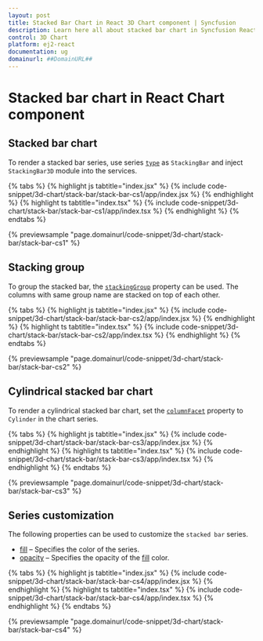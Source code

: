 ```yaml
---
layout: post
title: Stacked Bar Chart in React 3D Chart component | Syncfusion
description: Learn here all about stacked bar chart in Syncfusion React 3D Chart component of Syncfusion Essential JS 2 and more.
control: 3D Chart
platform: ej2-react
documentation: ug
domainurl: ##DomainURL##
---
```

# Stacked bar chart in React Chart component

## Stacked bar chart

To render a stacked bar series, use series [`type`](https://helpej2.syncfusion.com/react/documentation/api/chart3d/series3DModel/#type) as `StackingBar` and inject `StackingBar3D` module into the services.

{% tabs %}
{% highlight js tabtitle="index.jsx" %}
{% include code-snippet/3d-chart/stack-bar/stack-bar-cs1/app/index.jsx %}
{% endhighlight %}
{% highlight ts tabtitle="index.tsx" %}
{% include code-snippet/3d-chart/stack-bar/stack-bar-cs1/app/index.tsx %}
{% endhighlight %}
{% endtabs %}

{% previewsample "page.domainurl/code-snippet/3d-chart/stack-bar/stack-bar-cs1" %}

## Stacking group

To group the stacked bar, the [`stackingGroup`](https://helpej2.syncfusion.com/react/documentation/api/chart3d/series3DModel/#stackinggroup) property can be used. The columns with same group name are stacked on top of each other.

{% tabs %}
{% highlight js tabtitle="index.jsx" %}
{% include code-snippet/3d-chart/stack-bar/stack-bar-cs2/app/index.jsx %}
{% endhighlight %}
{% highlight ts tabtitle="index.tsx" %}
{% include code-snippet/3d-chart/stack-bar/stack-bar-cs2/app/index.tsx %}
{% endhighlight %}
{% endtabs %}

{% previewsample "page.domainurl/code-snippet/3d-chart/stack-bar/stack-bar-cs2" %}

## Cylindrical stacked bar chart

To render a cylindrical stacked bar chart, set the [`columnFacet`](https://helpej2.syncfusion.com/react/documentation/api/chart3d/series3DModel/#columnfacet) property to `Cylinder` in the chart series.

{% tabs %}
{% highlight js tabtitle="index.jsx" %}
{% include code-snippet/3d-chart/stack-bar/stack-bar-cs3/app/index.jsx %}
{% endhighlight %}
{% highlight ts tabtitle="index.tsx" %}
{% include code-snippet/3d-chart/stack-bar/stack-bar-cs3/app/index.tsx %}
{% endhighlight %}
{% endtabs %}

{% previewsample "page.domainurl/code-snippet/3d-chart/stack-bar/stack-bar-cs3" %}

## Series customization

The following properties can be used to customize the `stacked bar` series.

* [fill](https://helpej2.syncfusion.com/react/documentation/api/chart3d/series3DModel/#fill) – Specifies the color of the series.
* [opacity](https://helpej2.syncfusion.com/react/documentation/api/chart3d/series3DModel/#opacity) – Specifies the opacity of the [fill](https://helpej2.syncfusion.com/react/documentation/api/chart3d/series3DModel/#fill) color.

{% tabs %}
{% highlight js tabtitle="index.jsx" %}
{% include code-snippet/3d-chart/stack-bar/stack-bar-cs4/app/index.jsx %}
{% endhighlight %}
{% highlight ts tabtitle="index.tsx" %}
{% include code-snippet/3d-chart/stack-bar/stack-bar-cs4/app/index.tsx %}
{% endhighlight %}
{% endtabs %}

{% previewsample "page.domainurl/code-snippet/3d-chart/stack-bar/stack-bar-cs4" %}